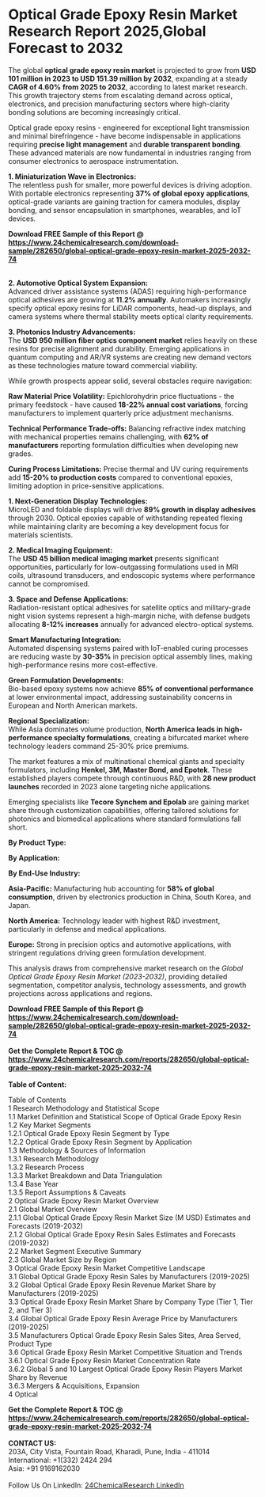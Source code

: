 <h1>Optical Grade Epoxy Resin Market Research Report 2025,Global Forecast to 2032</h1><p>The global <strong>optical grade epoxy resin market</strong> is projected to grow from <strong>USD 101 million in 2023 to USD 151.39 million by 2032</strong>, expanding at a steady <strong>CAGR of 4.60% from 2025 to 2032</strong>, according to latest market research. This growth trajectory stems from escalating demand across optical, electronics, and precision manufacturing sectors where high-clarity bonding solutions are becoming increasingly critical.</p><p>Optical grade epoxy resins - engineered for exceptional light transmission and minimal birefringence - have become indispensable in applications requiring <strong>precise light management</strong> and <strong>durable transparent bonding</strong>. These advanced materials are now fundamental in industries ranging from consumer electronics to aerospace instrumentation.</p><p><strong>1. Miniaturization Wave in Electronics:</strong><br>
The relentless push for smaller, more powerful devices is driving adoption. With portable electronics representing <strong>37% of global epoxy applications</strong>, optical-grade variants are gaining traction for camera modules, display bonding, and sensor encapsulation in smartphones, wearables, and IoT devices.</p><div><b>Download FREE Sample of this Report @ 
            <a href="https://www.24chemicalresearch.com/download-sample/282650/global-optical-grade-epoxy-resin-market-2025-2032-74">
            https://www.24chemicalresearch.com/download-sample/282650/global-optical-grade-epoxy-resin-market-2025-2032-74</a></b></div><br><p><strong>2. Automotive Optical System Expansion:</strong><br>
Advanced driver assistance systems (ADAS) requiring high-performance optical adhesives are growing at <strong>11.2% annually</strong>. Automakers increasingly specify optical epoxy resins for LiDAR components, head-up displays, and camera systems where thermal stability meets optical clarity requirements.</p><p><strong>3. Photonics Industry Advancements:</strong><br>
The <strong>USD 950 million fiber optics component market</strong> relies heavily on these resins for precise alignment and durability. Emerging applications in quantum computing and AR/VR systems are creating new demand vectors as these technologies mature toward commercial viability.</p><p>While growth prospects appear solid, several obstacles require navigation:</p><p><strong>Raw Material Price Volatility:</strong> Epichlorohydrin price fluctuations - the primary feedstock - have caused <strong>18-22% annual cost variations</strong>, forcing manufacturers to implement quarterly price adjustment mechanisms.</p><p><strong>Technical Performance Trade-offs:</strong> Balancing refractive index matching with mechanical properties remains challenging, with <strong>62% of manufacturers</strong> reporting formulation difficulties when developing new grades.</p><p><strong>Curing Process Limitations:</strong> Precise thermal and UV curing requirements add <strong>15-20% to production costs</strong> compared to conventional epoxies, limiting adoption in price-sensitive applications.</p><p><strong>1. Next-Generation Display Technologies:</strong><br>
MicroLED and foldable displays will drive <strong>89% growth in display adhesives</strong> through 2030. Optical epoxies capable of withstanding repeated flexing while maintaining clarity are becoming a key development focus for materials scientists.</p><p><strong>2. Medical Imaging Equipment:</strong><br>
The <strong>USD 45 billion medical imaging market</strong> presents significant opportunities, particularly for low-outgassing formulations used in MRI coils, ultrasound transducers, and endoscopic systems where performance cannot be compromised.</p><p><strong>3. Space and Defense Applications:</strong><br>
Radiation-resistant optical adhesives for satellite optics and military-grade night vision systems represent a high-margin niche, with defense budgets allocating <strong>8-12% increases</strong> annually for advanced electro-optical systems.</p><p><strong>Smart Manufacturing Integration:</strong><br>
	Automated dispensing systems paired with IoT-enabled curing processes are reducing waste by <strong>30-35%</strong> in precision optical assembly lines, making high-performance resins more cost-effective.</p><p><strong>Green Formulation Developments:</strong><br>
	Bio-based epoxy systems now achieve <strong>85% of conventional performance</strong> at lower environmental impact, addressing sustainability concerns in European and North American markets.</p><p><strong>Regional Specialization:</strong><br>
	While Asia dominates volume production, <strong>North America leads in high-performance specialty formulations</strong>, creating a bifurcated market where technology leaders command 25-30% price premiums.</p><p>The market features a mix of multinational chemical giants and specialty formulators, including <strong>Henkel, 3M, Master Bond, and Epotek</strong>. These established players compete through continuous R&amp;D, with <strong>28 new product launches</strong> recorded in 2023 alone targeting niche applications.</p><p>Emerging specialists like <strong>Tecore Synchem and Epolab</strong> are gaining market share through customization capabilities, offering tailored solutions for photonics and biomedical applications where standard formulations fall short.</p><p><strong>By Product Type:</strong></p><p><strong>By Application:</strong></p><p><strong>By End-Use Industry:</strong></p><p><strong>Asia-Pacific:</strong> Manufacturing hub accounting for <strong>58% of global consumption</strong>, driven by electronics production in China, South Korea, and Japan.</p><p><strong>North America:</strong> Technology leader with highest R&amp;D investment, particularly in defense and medical applications.</p><p><strong>Europe:</strong> Strong in precision optics and automotive applications, with stringent regulations driving green formulation development.</p><p>This analysis draws from comprehensive market research on the <em>Global Optical Grade Epoxy Resin Market (2023-2032)</em>, providing detailed segmentation, competitor analysis, technology assessments, and growth projections across applications and regions.</p><div><b>Download FREE Sample of this Report @ 
            <a href="https://www.24chemicalresearch.com/download-sample/282650/global-optical-grade-epoxy-resin-market-2025-2032-74">
            https://www.24chemicalresearch.com/download-sample/282650/global-optical-grade-epoxy-resin-market-2025-2032-74</a></b></div><br><div><b>Get the Complete Report & TOC @ 
            <a href="https://www.24chemicalresearch.com/reports/282650/global-optical-grade-epoxy-resin-market-2025-2032-74">
            https://www.24chemicalresearch.com/reports/282650/global-optical-grade-epoxy-resin-market-2025-2032-74</a></b></div><br>
            <b>Table of Content:</b><p>Table of Contents<br />
1 Research Methodology and Statistical Scope<br />
1.1 Market Definition and Statistical Scope of Optical Grade Epoxy Resin<br />
1.2 Key Market Segments<br />
1.2.1 Optical Grade Epoxy Resin Segment by Type<br />
1.2.2 Optical Grade Epoxy Resin Segment by Application<br />
1.3 Methodology & Sources of Information<br />
1.3.1 Research Methodology<br />
1.3.2 Research Process<br />
1.3.3 Market Breakdown and Data Triangulation<br />
1.3.4 Base Year<br />
1.3.5 Report Assumptions & Caveats<br />
2 Optical Grade Epoxy Resin Market Overview<br />
2.1 Global Market Overview<br />
2.1.1 Global Optical Grade Epoxy Resin Market Size (M USD) Estimates and Forecasts (2019-2032)<br />
2.1.2 Global Optical Grade Epoxy Resin Sales Estimates and Forecasts (2019-2032)<br />
2.2 Market Segment Executive Summary<br />
2.3 Global Market Size by Region<br />
3 Optical Grade Epoxy Resin Market Competitive Landscape<br />
3.1 Global Optical Grade Epoxy Resin Sales by Manufacturers (2019-2025)<br />
3.2 Global Optical Grade Epoxy Resin Revenue Market Share by Manufacturers (2019-2025)<br />
3.3 Optical Grade Epoxy Resin Market Share by Company Type (Tier 1, Tier 2, and Tier 3)<br />
3.4 Global Optical Grade Epoxy Resin Average Price by Manufacturers (2019-2025)<br />
3.5 Manufacturers Optical Grade Epoxy Resin Sales Sites, Area Served, Product Type<br />
3.6 Optical Grade Epoxy Resin Market Competitive Situation and Trends<br />
3.6.1 Optical Grade Epoxy Resin Market Concentration Rate<br />
3.6.2 Global 5 and 10 Largest Optical Grade Epoxy Resin Players Market Share by Revenue<br />
3.6.3 Mergers & Acquisitions, Expansion<br />
4 Optical</p><div><b>Get the Complete Report & TOC @ 
            <a href="https://www.24chemicalresearch.com/reports/282650/global-optical-grade-epoxy-resin-market-2025-2032-74">
            https://www.24chemicalresearch.com/reports/282650/global-optical-grade-epoxy-resin-market-2025-2032-74</a></b></div><br><b>CONTACT US:</b><br>
            203A, City Vista, Fountain Road, Kharadi, Pune, India - 411014<br>
            International: +1(332) 2424 294<br>
            Asia: +91 9169162030 <br><br>
            Follow Us On LinkedIn: <a href="https://www.linkedin.com/company/24chemicalresearch/">24ChemicalResearch LinkedIn</a>